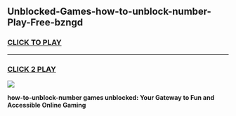 
## Unblocked-Games-how-to-unblock-number-Play-Free-bzngd
<h3>
<a href="https://premium76.site?title=how-to-unblock-number&ref=21A">CLICK TO PLAY</a></h3>
<hr>

<h3>
<a href="https://premium76.site?title=how-to-unblock-number&ref=21A">CLICK 2 PLAY</a>
  
</h3>

<a href="https://premium76.site?title=how-to-unblock-number&ref=21A"><img src="https://clearcache.store/games.png"></a>


**how-to-unblock-number games unblocked: Your Gateway to Fun and Accessible Online Gaming**
